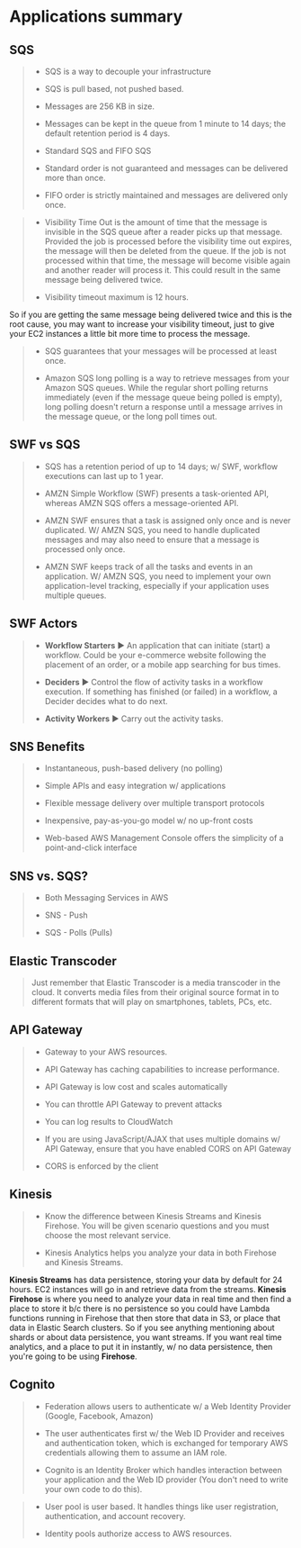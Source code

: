 # Applications summary

## SQS

> * SQS is a way to decouple your infrastructure
>
> * SQS is pull based, not pushed based.
>
> * Messages are 256 KB in size.
>
> * Messages can be kept in the queue from 1 minute to 14 days; the default retention period is 4 days.
>
> * Standard SQS and FIFO SQS
>
> * Standard order is not guaranteed and messages can be delivered more than once.
>
> * FIFO order is strictly maintained and messages are delivered only once.

> * Visibility Time Out is the amount of time that the message is invisible in the SQS queue after a reader picks up that message. Provided the job is processed before the visibility time out expires, the message will then be deleted from the queue. If the job is not processed within that time, the message will become visible again and another reader will process it. This could result in the same message being delivered twice.
>
> * Visibility timeout maximum is 12 hours.

So if you are getting the same message being delivered twice and this is the root cause, you may want to increase your visibility timeout, just to give your EC2 instances a little bit more time to process the message.

> * SQS guarantees that your messages will be processed at least once.
>
> * Amazon SQS long polling is a way to retrieve messages from your Amazon SQS queues. While the regular short polling returns immediately (even if the message queue being polled is empty), long polling doesn't return a response until a message arrives in the message queue, or the long poll times out.

## SWF vs SQS

> * SQS has a retention period of up to 14 days; w/ SWF, workflow executions can last up to 1 year.
>
> * AMZN Simple Workflow (SWF) presents a task-oriented API, whereas AMZN SQS offers a message-oriented API.
>
> * AMZN SWF ensures that a task is assigned only once and is never duplicated. W/ AMZN SQS, you need to handle duplicated messages and may also need to ensure that a message is processed only once.
>
> * AMZN SWF keeps track of all the tasks and events in an application. W/ AMZN SQS, you need to implement your own application-level tracking, especially if your application uses multiple queues.

## SWF Actors

> * **Workflow Starters** ▶︎ An application that can initiate (start) a workflow. Could be your e-commerce website following the placement of an order, or a mobile app searching for bus times.
>
> * **Deciders** ▶︎ Control the flow of activity tasks in a workflow execution. If something has finished (or failed) in a workflow, a Decider decides what to do next.
>
> * **Activity Workers** ▶︎ Carry out the activity tasks.

## SNS Benefits

> * Instantaneous, push-based delivery (no polling)
>
> * Simple APIs and easy integration w/ applications
>
> * Flexible message delivery over multiple transport protocols
>
> * Inexpensive, pay-as-you-go model w/ no up-front costs
>
> * Web-based AWS Management Console offers the simplicity of a point-and-click interface

## SNS vs. SQS?

> * Both Messaging Services in AWS
>
> * SNS - Push
>
> * SQS - Polls (Pulls)

## Elastic Transcoder

> Just remember that Elastic Transcoder is a media transcoder in the cloud. It converts media files from their original source format in to different formats that will play on smartphones, tablets, PCs, etc.

## API Gateway

> * Gateway to your AWS resources.
>
> * API Gateway has caching capabilities to increase performance.
>
> * API Gateway is low cost and scales automatically
>
> * You can throttle API Gateway to prevent attacks
>
> * You can log results to CloudWatch
>
> * If you are using JavaScript/AJAX that uses multiple domains w/ API Gateway, ensure that you have enabled CORS on API Gateway
>
> * CORS is enforced by the client

## Kinesis

> * Know the difference between Kinesis Streams and Kinesis Firehose. You will be given scenario questions and you must choose the most relevant service.
>
> * Kinesis Analytics helps you analyze your data in both Firehose and Kinesis Streams.

**Kinesis Streams** has data persistence, storing your data by default for 24 hours. EC2 instances will go in and retrieve data from the streams. **Kinesis Firehose** is where you need to analyze your data in real time and then find a place to store it b/c there is no persistence so you could have Lambda functions running in Firehose that then store that data in S3, or place that data in Elastic Search clusters. So if you see anything mentioning about shards or about data persistence, you want streams. If you want real time analytics, and a place to put it in instantly, w/ no data persistence, then you're going to be using **Firehose**.

## Cognito

> * Federation allows users to authenticate w/ a Web Identity Provider (Google, Facebook, Amazon)
>
> * The user authenticates first w/ the Web ID Provider and receives and authentication token, which is exchanged for temporary AWS credentials allowing them to assume an IAM role.
>
> * Cognito is an Identity Broker which handles interaction between your application and the Web ID provider (You don't need to write your own code to do this).

> * User pool is user based. It handles things like user registration, authentication, and account recovery.
>
> * Identity pools authorize access to AWS resources.
